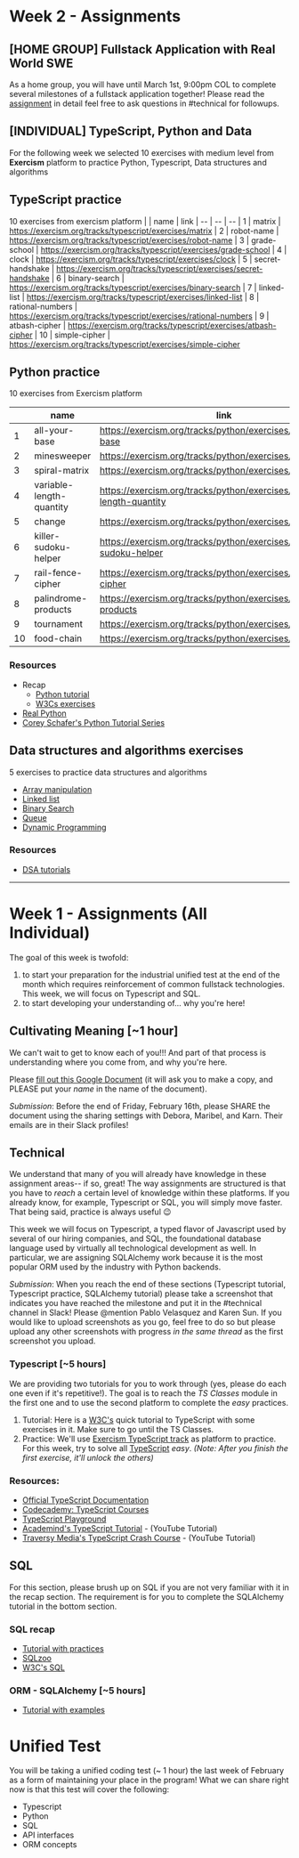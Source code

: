 # Week 2 - Assignments

## [HOME GROUP] Fullstack Application with Real World SWE

As a home group, you will have until March 1st, 9:00pm COL to complete several milestones of a fullstack application together! Please read the [assignment](https://docs.google.com/document/d/1BNnUUI05_Ll2oFdM_4Zz0ARlVaGtGn0WL-m1wsVZ4G0/edit) in detail feel free to ask questions in #technical for followups.

## [INDIVIDUAL] TypeScript, Python and Data

For the following week we selected 10 exercises with medium level from **Exercism** platform to practice Python, Typescript, Data structures and algorithms

## TypeScript practice
10 exercises from exercism platform
| | name | link
| -- | -- | --
| 1 | matrix | https://exercism.org/tracks/typescript/exercises/matrix
| 2 | robot-name | https://exercism.org/tracks/typescript/exercises/robot-name
| 3 | grade-school | https://exercism.org/tracks/typescript/exercises/grade-school
| 4 | clock | https://exercism.org/tracks/typescript/exercises/clock
| 5 | secret-handshake | https://exercism.org/tracks/typescript/exercises/secret-handshake
| 6 | binary-search | https://exercism.org/tracks/typescript/exercises/binary-search
| 7 | linked-list | https://exercism.org/tracks/typescript/exercises/linked-list
| 8 | rational-numbers | https://exercism.org/tracks/typescript/exercises/rational-numbers
| 9 | atbash-cipher | https://exercism.org/tracks/typescript/exercises/atbash-cipher
| 10 | simple-cipher | https://exercism.org/tracks/typescript/exercises/simple-cipher

## Python practice
10 exercises from Exercism platform

| | name | link
| -- | -- | --
| 1 | all-your-base | https://exercism.org/tracks/python/exercises/all-your-base
| 2 | minesweeper | https://exercism.org/tracks/python/exercises/minesweeper
| 3 | spiral-matrix | https://exercism.org/tracks/python/exercises/spiral-matrix
| 4 | variable-length-quantity | https://exercism.org/tracks/python/exercises/variable-length-quantity
| 5 | change | https://exercism.org/tracks/python/exercises/change
| 6 | killer-sudoku-helper | https://exercism.org/tracks/python/exercises/killer-sudoku-helper
| 7 | rail-fence-cipher | https://exercism.org/tracks/python/exercises/rail-fence-cipher
|8 | palindrome-products | https://exercism.org/tracks/python/exercises/palindrome-products
|9  | tournament | https://exercism.org/tracks/python/exercises/tournament
|10 | food-chain | https://exercism.org/tracks/python/exercises/food-chain

### Resources
- Recap
    - [Python tutorial](https://docs.python.org/3/tutorial/index.html)
    - [W3Cs exercises](https://www.w3schools.com/python/default.asp)
- [Real Python](https://realpython.com/)
- [Corey Schafer's Python Tutorial Series](https://github.com/a0d5fe77e32b4b128ccdc90f1aeb027c?pvs=25)


## Data structures and algorithms exercises
5 exercises to practice data structures and algorithms

- [Array manipulation](https://www.techiedelight.com/find-duplicate-element-limited-range-array/)
- [Linked list](https://www.techiedelight.com/given-linked-list-change-sorted-order/)
- [Binary Search](https://www.techiedelight.com/find-number-1s-sorted-binary-array/)
- [Queue](https://www.techiedelight.com/chess-knight-problem-find-shortest-path-source-destination/)
- [Dynamic Programming](https://www.techiedelight.com/longest-palindromic-subsequence-using-dynamic-programming/)

### Resources
- [DSA tutorials](https://www.geeksforgeeks.org/data-structures/?ref=shm)

***



# Week 1 - Assignments (All Individual)

The goal of this week is twofold:
1. to start your preparation for the industrial unified test at the end of the month which requires reinforcement of common fullstack technologies. This week, we will focus on Typescript and SQL.
2. to start developing your understanding of... why you're here!

## Cultivating Meaning [~1 hour]

We can't wait to get to know each of you!!! And part of that process is understanding where you come from, and why you're here. 

Please [fill out this Google Document](https://docs.google.com/document/d/1Pqqxh04VzLErUanOyYBTCU_aj7od_OTKc1j1uS4DZUw/copy?urp=gmail_link) (it will ask you to make a copy, and PLEASE put your _name_ in the name of the document). 

*Submission*: Before the end of Friday, February 16th, please SHARE the document using the sharing settings with Debora, Maribel, and Karn. Their emails are in their Slack profiles!

## Technical

We understand that many of you will already have knowledge in these assignment areas-- if so, great! The way assignments are structured is that you have to _reach_ a certain level of knowledge within these platforms. If you already know, for example, Typescript or SQL, you will simply move faster. That being said, practice is always useful 😉 

This week we will focus on Typescript, a typed flavor of Javascript used by several of our hiring companies, and SQL, the foundational database language used by virtually all technological development as well. In particular, we are assigning SQLAlchemy work because it is the most popular ORM used by the industry with Python backends.

*Submission*: When you reach the end of these sections (Typescript tutorial, Typescript practice, SQLAlchemy tutorial) please take a screenshot that indicates you have reached the milestone and put it in the #technical channel in Slack! Please @mention Pablo Velasquez and Karen Sun. If you would like to upload screenshots as you go, feel free to do so but please upload any other screenshots with progress _in the same thread_ as the first screenshot you upload. 

### Typescript [~5 hours]

We are providing two tutorials for you to work through (yes, please do each one even if it's repetitive!). The goal is to reach the *TS Classes* module in the first one and to use the second platform to complete the _easy_ practices.

1. Tutorial: Here is a [W3C's](https://www.w3schools.com/typescript/index.php) quick tutorial to TypeScript with some exercises in it. Make sure to go until the TS Classes.
2. Practice: We'll use [Exercism TypeScript track](https://exercism.org/tracks/typescript/exercises) as platform to practice. For this week, try to solve all [TypeScript](https://exercism.org/tracks/typescript/exercises) _easy_. _(Note: After you finish the first exercise, it'll unlock the others)_

### Resources:
* [Official TypeScript Documentation](https://www.typescriptlang.org/)
* [Codecademy: TypeScript Courses](https://www.codecademy.com/search?query=typescript)
* [TypeScript Playground](https://www.typescriptlang.org/play)
* [Academind's TypeScript Tutorial](https://www.youtube.com/watch?v=BwuLxPH8IDs&ab_channel=Academind) - (YouTube Tutorial)
* [Traversy Media's TypeScript Crash Course](https://www.youtube.com/watch?v=BCg4U1FzODs&ab_channel=TraversyMedia) - (YouTube Tutorial)

## SQL

For this section, please brush up on SQL if you are not very familiar with it in the recap section. The requirement is for you to complete the SQLAlchemy tutorial in the bottom section.

### SQL recap
* [Tutorial with practices](https://sqlbolt.com/)
* [SQLzoo](https://sqlzoo.net/wiki/SQL_Tutorial)
* [W3C's SQL](https://www.w3schools.com/sql/default.asp)

### ORM - SQLAlchemy [~5 hours]
* [Tutorial with examples](https://www.datacamp.com/tutorial/sqlalchemy-tutorial-examples)

# Unified Test

You will be taking a unified coding test (~ 1 hour) the last week of February as a form of maintaining your place in the program! What we can share right now is that this test will cover the following:
* Typescript
* Python
* SQL
* API interfaces
* ORM concepts